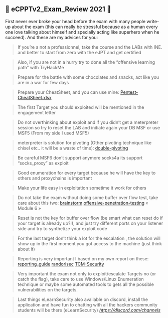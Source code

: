 ## 💯 eCPPTv2_Exam_Review 2021 💯

First never ever broke your head before the exam with many people write-up about the exam (this can really be stressful because as a human every one love talking about himself and specially acting like superhero when he succeed). And these are my advices for you:

> If you’re a not a professionnel, take the course and the LABs with INE. and better to start from zero with the eJPT and get certified

> Also, if you are not in a hurry try to done all the “offensive learning path” with TryHackMe

> Prepare for the battle with some chocolates and snacks, act like you are in a war for few days

> Prepare your CheatSheet, and you can use mine: [Pentest-CheatSheet.xlsx](https://github.com/VraiHack/Advanced-Pentesting-cheatsheet/raw/main/Pentest-CheatSheet.xlsx)
    
> The first Target you should exploited will be mentioned in the engagement letter

> Do not overthinking about exploit and if you didn’t get a meterpreter session so try to reset the LAB and initiate again your DB MSF or use MSF5 (From my side I used MSF5)

> meterpreter is solution for pivoting (Other pivoting technique like chisel etc.. it will be a waste of time): [double-pivoting](https://pentest.blog/explore-hidden-networks-with-double-pivoting/)

> Be careful MSF6 don’t support anymore socks4a its support “socks_proxy” as exploit

> Good enumeration for every target because he will have the key  to others and proxychains is important

> Make your life easy in exploitation sometime it work for others

> Do not take the exam without doing some buffer over flow test, take care about this two:
 [brainstorm](https://tryhackme.com/room/brainstorm)
 [offensive-penetration-testing](https://www.cybrary.it/course/offensive-penetration-testing/) « Module 6 »

> Reset is not the key for buffer over flow (be smart what can reset do if your target is already up?!), and just try different ports on your listener side and try to synthetize your exploit code

> For the last target don’t think a lot for the escalation , the solution will show up in the first moment you got access to the machine (just think about it)

> Reporting is very important  I based on my own report on these: 
  [reporting_guide](https://dsxte2q2nyjxs.cloudfront.net/reporting_guide.pdf)
  [randorisec](https://www.randorisec.fr/publications/randorisec-pentest-report-thehive-v1-0-tlp_white.pdf)
  [TCM-Security](https://github.com/hmaverickadams/TCM-Security-Sample-Pentest-Report/blob/master/Demo%20Company%20-%20Security%20Assessment%20Findings%20Report.docx)

> Very important the exam not only to exploit/escalate Targets no (or catch the flag), take care to use Windows/Linux Enumeration technique or maybe some automated tools to gets all the possible vulnerabilities on the targets.

> Last things eLearnSecurity also available on discord, install the application and have fun to chatting with all the hackers community students will be there (eLearnSecurity) 
  *https://discord.com/channels*
 ```
